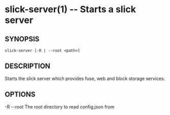 slick-server(1) -- Starts a slick server
========================================

## SYNOPSIS

    slick-server [-R | --root <path>]

## DESCRIPTION

Starts the slick server which provides fuse, web and block storage services.

## OPTIONS

-R --root
  The root directory to read config.json from
